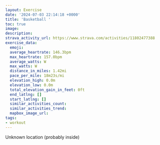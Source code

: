 ```yaml
---
layout: Exercise
date: '2024-07-03 22:14:18 +0000'
title: 'Basketball '
toc: true
image:
description:
strava_activity_url: https://www.strava.com/activities/11802477388
exercise_data:
  emoji:
  average_heartrate: 146.3bpm
  max_heartrate: 157.0bpm
  average_watts: W
  max_watts: W
  distance_in_miles: 1.42mi
  pace_per_mile: 18m23s/mi
  elevation_high: 0.0m
  elevation_low: 0.0m
  total_elevation_gain_in_feet: 0ft
  end_latlng: []
  start_latlng: []
  similar_activities_count:
  similar_activities_trend:
  mapbox_image_url:
tags:
- workout
---
```




Unknown location (probably inside)
